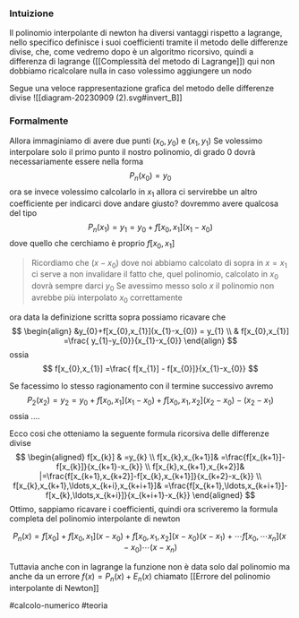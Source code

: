 ### Intuizione
Il polinomio interpolante di newton ha diversi vantaggi rispetto a lagrange, nello specifico definisce i suoi coefficienti tramite il metodo delle differenze divise, che, come vedremo dopo è un algoritmo ricorsivo, quindi a differenza di lagrange ([[Complessità del metodo di Lagrange]]) qui non dobbiamo ricalcolare nulla in caso volessimo aggiungere un nodo 

Segue una veloce rappresentazione grafica del metodo delle differenze divise 
![[diagram-20230909 (2).svg#invert_B]]

### Formalmente
Allora immaginiamo di avere due punti $(x_{0},y_{0})$ e $(x_{1},y_{1})$ 
Se volessimo interpolare solo il primo punto il nostro polinomio, di grado $0$ dovrà necessariamente essere nella forma 
$$
P_{n}(x_{0}) = y_{0}
$$ 
ora se invece volessimo calcolarlo in $x_{1}$ allora ci servirebbe un altro coefficiente per indicarci dove andare giusto? 
dovremmo avere qualcosa del tipo 
$$
P_{n}(x_{1}) = y_{1} = y_{0} + f[x_{0},x_{1}] (x_{1}-x_{0}) 
$$
dove quello che cerchiamo è proprio $f[x_{0},x_{1}]$ 

> Ricordiamo che $(x-x_{0})$ dove noi abbiamo calcolato di sopra in $x =x_{1}$ ci serve a non invalidare il fatto che, quel polinomio, calcolato in $x_{0}$ dovrà sempre darci $y_{0}$ 
> Se avessimo messo solo $x$ il polinomio non avrebbe più interpolato $x_{0}$ correttamente 

ora data la definizione scritta sopra possiamo ricavare che
$$
\begin{align}
&y_{0}+f[x_{0},x_{1}](x_{1}-x_{0}) = y_{1} \\
& f[x_{0},x_{1}] =\frac{ y_{1}-y_{0}}{x_{1}-x_{0}}
\end{align}
$$
ossia 
$$
f[x_{0},x_{1}] =\frac{ f[x_{1}] - f[x_{0}]}{x_{1}-x_{0}}
$$

Se facessimo lo stesso ragionamento con il termine successivo  avremo 
$$
P_{2} (x_{2}) = y_{2} = y_{0}+f[x_{0},x_{1}](x_{1}-x_{0}) + f[x_{0},x_{1},x_{2}](x_{2}-x_{0}) - (x_{2}-x_{1}) 
$$
ossia ....

Ecco cosi che otteniamo la seguente formula ricorsiva delle differenze divise 
$$
\begin{aligned}
f[x_{k}] & =y_{k}  \\
f[x_{k},x_{k+1}]& =\frac{f[x_{k+1}]-f[x_{k}]}{x_{k+1}-x_{k}}  \\
f[x_{k},x_{k+1},x_{k+2}]& |=\frac{f[x_{k+1},x_{k+2}]-f[x_{k},x_{k+1}]}{x_{k+2}-x_{k}}  \\
f[x_{k},x_{k+1},\ldots,x_{k+i},x_{k+i+1}]& =\frac{f[x_{k+1},\ldots,x_{k+i+1}]-f[x_{k},\ldots,x_{k+i}]}{x_{k+i+1}-x_{k}} 
\end{aligned}
$$
Ottimo, sappiamo ricavare i coefficienti, quindi ora scriveremo la formula completa del polinomio interpolante di newton 

$$
P_{n}(x) = f[x_{0}] + f[x_{0},x_{1}](x-x_{0})+ f[x_{0},x_{1},x_{2}](x-x_{0})(x-x_{1})+  \cdots f[x_{0}, \cdots x_{n}] (x-x_{0}) \cdots (x-x_{n})
$$

Tuttavia anche con in lagrange la funzione non è data solo dal polinomio ma anche da un errore $f(x) = P_{n}(x) + E_{n}(x)$ chiamato [[Errore del polinomio interpolante di Newton]]

#calcolo-numerico #teoria  